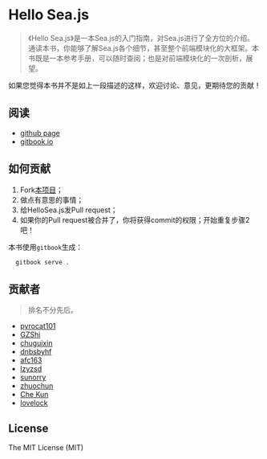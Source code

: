 # Hello Sea.js

> 《Hello Sea.js》是一本Sea.js的入门指南，对Sea.js进行了全方位的介绍。通读本书，你能够了解Sea.js各个细节，甚至整个前端模块化的大框架。本书既是一本参考手册，可以随时查阅；也是对前端模块化的一次剖析，展望。

如果您觉得本书并不是如上一段描述的这样，欢迎讨论、意见，更期待您的贡献！

## 阅读

* [github page](http://island205.github.io/HelloSea.js/)
* [gitbook.io](https://www.gitbook.io/book/island2051/hello-sea-js)

## 如何贡献

1. Fork[本项目](https://github.com/Bodule/HelloSea.js)；
2. 做点有意思的事情；
3. 给HelloSea.js发Pull request；
4. 如果你的Pull request被合并了，你将获得commit的权限；开始重复步骤2吧！

本书使用`gitbook`生成：

```bash
  gitbook serve .
```

## 贡献者

> 排名不分先后。

- [pyrocat101](https://github.com/pyrocat101)
- [GZShi](https://github.com/GZShi)
- [chuguixin](https://github.com/chuguixin)
- [dnbsbyhf](https://github.com/dnbsbyhf)
- [afc163](https://github.com/afc163)
- [lzyzsd](https://github.com/lzyzsd)
- [sunorry](https://github.com/sunorry)
- [zhuochun](https://github.com/zhuochun)
- [Che Kun](https://github.com/chekun)
- [lovelock](https://github.com/lovelock)

## License

The MIT License (MIT)

